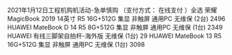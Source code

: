2021年1月12日工程机购机活动-急单慎购 （支付方式： 在线支付 ）全选 
荣耀MagicBook 2019 14英寸  R5 16G+512G 集显 非触屏  通用PC  无维保 (2台) 2496
HUAWEI MateBook D 14  R5 8G+512G 集显 非触屏  通用PC  无维保 (1台) 2349
HUAWEI 有线三脚架自拍杆-海外版    无维保 (1台) 29
HUAWEI MateBook 13  R5 16G+512G 集显 非触屏  通用PC  无维保 (1台) 3098
